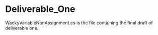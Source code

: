 # Deliverable_One

WackyVariableNonAssignment.cs is the file containing the final draft of deliverable one.

